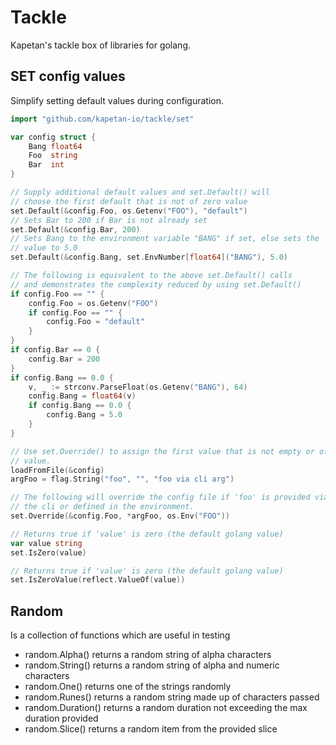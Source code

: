 # Tackle
Kapetan's tackle box of libraries for golang.

## SET config values
Simplify setting default values during configuration.
```go
import "github.com/kapetan-io/tackle/set"

var config struct {
    Bang float64
    Foo  string
    Bar  int
}

// Supply additional default values and set.Default() will
// choose the first default that is not of zero value
set.Default(&config.Foo, os.Getenv("FOO"), "default")
// Sets Bar to 200 if Bar is not already set
set.Default(&config.Bar, 200)
// Sets Bang to the environment variable "BANG" if set, else sets the
// value to 5.0
set.Default(&config.Bang, set.EnvNumber[float64]("BANG"), 5.0)

// The following is equivalent to the above set.Default() calls
// and demonstrates the complexity reduced by using set.Default()
if config.Foo == "" {
    config.Foo = os.Getenv("FOO")
    if config.Foo == "" {
        config.Foo = "default"
    }
}
if config.Bar == 0 {
    config.Bar = 200
}
if config.Bang == 0.0 {
    v, _ := strconv.ParseFloat(os.Getenv("BANG"), 64)
    config.Bang = float64(v)
    if config.Bang == 0.0 {
        config.Bang = 5.0
    }
}

// Use set.Override() to assign the first value that is not empty or of zero
// value. 
loadFromFile(&config)
argFoo = flag.String("foo", "", "foo via cli arg")

// The following will override the config file if 'foo' is provided via
// the cli or defined in the environment.
set.Override(&config.Foo, *argFoo, os.Env("FOO"))

// Returns true if 'value' is zero (the default golang value)
var value string
set.IsZero(value)

// Returns true if 'value' is zero (the default golang value)
set.IsZeroValue(reflect.ValueOf(value))
```

## Random 
Is a collection of functions which are useful in testing

* random.Alpha() returns a random string of alpha characters
* random.String() returns a random string of alpha and numeric characters
* random.One() returns one of the strings randomly
* random.Runes() returns a random string made up of characters passed
* random.Duration() returns a random duration not exceeding the max duration provided
* random.Slice() returns a random item from the provided slice
